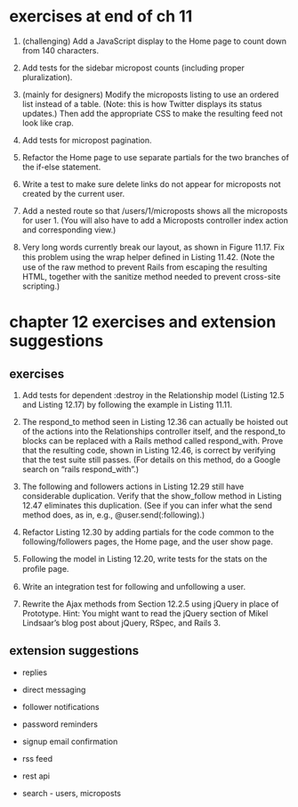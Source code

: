 
# exercises at end of ch 11

1. (challenging) Add a JavaScript display to the Home page to count down from 140 characters. 

2. Add tests for the sidebar micropost counts (including proper pluralization). 

3. (mainly for designers) Modify the microposts listing to use an ordered list instead of a table. (Note: this is how Twitter displays its status updates.) Then add the appropriate CSS to make the resulting feed not look like crap. 

4. Add tests for micropost pagination. 

5. Refactor the Home page to use separate partials for the two branches of the if-else statement. 

6. Write a test to make sure delete links do not appear for microposts not created by the current user. 

7. Add a nested route so that /users/1/microposts shows all the microposts for user 1. (You will also have to add a Microposts controller index action and corresponding view.) 

8. Very long words currently break our layout, as shown in Figure 11.17. Fix this problem using the wrap helper deﬁned in Listing 11.42. (Note the use of the raw method to prevent Rails from escaping the resulting HTML, together with the sanitize method needed to prevent cross-site scripting.) 



# chapter 12 exercises and extension suggestions

## exercises

1. Add tests for dependent :destroy in the Relationship model (Listing 12.5 and Listing 12.17) by following the example in Listing 11.11. 

2. The respond_to method seen in Listing 12.36 can actually be hoisted out of the actions into the Relationships controller itself, and the respond_to blocks can be replaced with a Rails method called respond_with. Prove that the resulting code, shown in Listing 12.46, is correct by verifying that the test suite still passes. (For details on this method, do a Google search on “rails respond_with”.) 

3. The following and followers actions in Listing 12.29 still have considerable duplication. Verify that the show_follow method in Listing 12.47 eliminates this duplication. (See if you can infer what the send method does, as in, e.g., @user.send(:following).) 

4. Refactor Listing 12.30 by adding partials for the code common to the following/followers pages, the Home page, and the user show page. 

5. Following the model in Listing 12.20, write tests for the stats on the proﬁle page. 

6. Write an integration test for following and unfollowing a user. 

7. Rewrite the Ajax methods from Section 12.2.5 using jQuery in place of Prototype. Hint: You might want to read the jQuery section of Mikel Lindsaar’s blog post about jQuery, RSpec, and Rails 3.


## extension suggestions

- replies

- direct messaging

- follower notifications

- password reminders

- signup email confirmation

- rss feed

- rest api

- search - users, microposts








